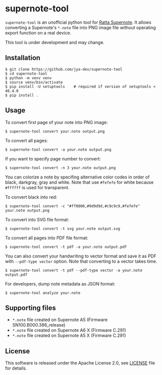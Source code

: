 # supernote-tool

`supernote-tool` is an unofficial python tool for [Ratta Supernote](https://supernote.com).
It allows converting a Supernote's `*.note` file into PNG image file
without operating export function on a real device.

This tool is under development and may change.


## Installation

```
$ git clone https://github.com/jya-dev/supernote-tool
$ cd supernote-tool
$ python -m venv venv
$ source venv/bin/activate
$ pip install -U setuptools    # required if version of setuptools < 46.4.0
$ pip install .
```


## Usage

To convert first page of your note into PNG image:

```
$ supernote-tool convert your.note output.png
```

To convert all pages:

```
$ supernote-tool convert -a your.note output.png
```

If you want to specify page number to convert:

```
$ supernote-tool convert -n 3 your.note output.png
```

You can colorize a note by specifing alternative color codes in order of black, darkgray, gray and white.
Note that use `#fefefe` for white because `#ffffff` is used for transparent.

To convert black into red:

```
$ supernote-tool convert -c "#ff0000,#9d9d9d,#c9c9c9,#fefefe" your.note output.png
```

To convert into SVG file format:

```
$ supernote-tool convert -t svg your.note output.svg
```

To convert all pages into PDF file format:

```
$ supernote-tool convert -t pdf -a your.note output.pdf
```

You can also convert your handwriting to vector format and save it as PDF with `--pdf-type vector` option.
Note that converting to a vector takes time.

```
$ supernote-tool convert -t pdf --pdf-type vector -a your.note output.pdf
```

For developers, dump note metadata as JSON format:

```
$ supernote-tool analyze your.note
```


## Supporting files

* `*.note` file created on Supernote A5 (Firmware SN100.B000.386_release)
* `*.note` file created on Supernote A6 X (Firmware C.291)
* `*.note` file created on Supernote A5 X (Firmware C.291)


## License

This software is released under the Apache License 2.0, see [LICENSE](LICENSE) file for details.
